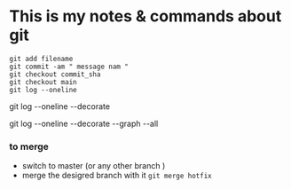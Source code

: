 # This is my notes & commands about git
```
git add filename
git commit -am " message nam "
git checkout commit_sha
git checkout main
git log --oneline 
```
git log --oneline --decorate

git log --oneline --decorate --graph --all
### to merge 
- switch to master (or any other branch )
- merge the desigred branch with it
``` git merge hotfix ```
